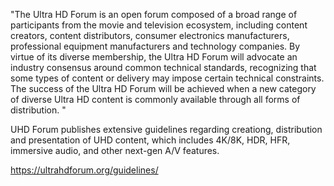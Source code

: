 "The Ultra HD Forum is an open forum composed of a broad range of participants from the movie and television ecosystem, including content creators, content distributors, consumer electronics manufacturers, professional equipment manufacturers and technology companies. By virtue of its diverse membership, the Ultra HD Forum will advocate an industry consensus around common technical standards, recognizing that some types of content or delivery may impose certain technical constraints. The success of the Ultra HD Forum will be achieved when a new category of diverse Ultra HD content is commonly available through all forms of distribution. "

UHD Forum publishes extensive guidelines regarding creationg, distribution and presentation of UHD content, which includes 4K/8K, HDR, HFR, immersive audio, and other next-gen A/V features.

https://ultrahdforum.org/guidelines/
